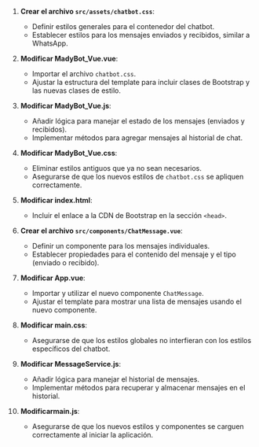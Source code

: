 1. **Crear el archivo `src/assets/chatbot.css`**:
   - Definir estilos generales para el contenedor del chatbot.
   - Establecer estilos para los mensajes enviados y recibidos, similar a WhatsApp.

2. **Modificar MadyBot_Vue.vue**:
   - Importar el archivo `chatbot.css`.
   - Ajustar la estructura del template para incluir clases de Bootstrap y las nuevas clases de estilo.

3. **Modificar MadyBot_Vue.js**:
   - Añadir lógica para manejar el estado de los mensajes (enviados y recibidos).
   - Implementar métodos para agregar mensajes al historial de chat.

4. **Modificar MadyBot_Vue.css**:
   - Eliminar estilos antiguos que ya no sean necesarios.
   - Asegurarse de que los nuevos estilos de `chatbot.css` se apliquen correctamente.

5. **Modificar index.html**:
   - Incluir el enlace a la CDN de Bootstrap en la sección `<head>`.

6. **Crear el archivo `src/components/ChatMessage.vue`**:
   - Definir un componente para los mensajes individuales.
   - Establecer propiedades para el contenido del mensaje y el tipo (enviado o recibido).

7. **Modificar App.vue**:
   - Importar y utilizar el nuevo componente `ChatMessage`.
   - Ajustar el template para mostrar una lista de mensajes usando el nuevo componente.

8. **Modificar main.css**:
   - Asegurarse de que los estilos globales no interfieran con los estilos específicos del chatbot.

9. **Modificar MessageService.js**:
   - Añadir lógica para manejar el historial de mensajes.
   - Implementar métodos para recuperar y almacenar mensajes en el historial.

10. **Modificarmain.js**:
    - Asegurarse de que los nuevos estilos y componentes se carguen correctamente al iniciar la aplicación.